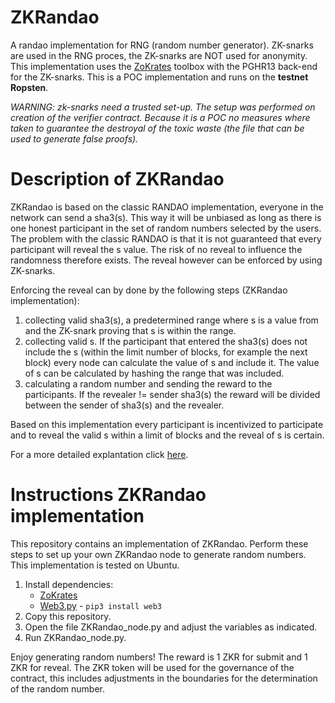 # ZKRandao
A randao implementation for RNG (random number generator). ZK-snarks are used in the RNG proces, the ZK-snarks are NOT used for anonymity. This implementation uses the [ZoKrates](https://zokrates.github.io) toolbox with the PGHR13 back-end for the ZK-snarks. This is a POC implementation and runs on the **testnet Ropsten**. 

*WARNING: zk-snarks need a trusted set-up. The setup was performed on creation of the verifier contract. Because it is a POC no measures where taken to guarantee the destroyal of the toxic waste (the file that can be used to generate false proofs).*

# Description of ZKRandao
ZKRandao is based on the classic RANDAO implementation, everyone in the network can send a sha3(s). This way it will be unbiased as long as there is one honest participant in the set of random numbers selected by the users. The problem with the classic RANDAO is that it is not guaranteed that every participant will reveal the s value. The risk of no reveal to influence the randomness therefore exists. The reveal however can be enforced by using ZK-snarks. 

Enforcing the reveal can by done by the following steps (ZKRandao implementation):
1. collecting valid sha3(s), a predetermined range where s is a value from and the ZK-snark proving that s is within the range.
2. collecting valid s. If the participant that entered the sha3(s) does not include the s (within the limit number of blocks, for example the next block) every node can calculate the value of s and include it. The value of s can be calculated by hashing the range that was included.
3. calculating a random number and sending the reward to the participants. If the revealer != sender sha3(s) the reward will be divided between the sender of sha3(s) and the revealer. 

Based on this implementation every participant is incentivized to participate and to reveal the valid s within a limit of blocks and the reveal of s is certain.

For a more detailed explantation click [here](https://link.medium.com/DNGjptQ5WY).

# Instructions ZKRandao implementation
This repository contains an implementation of ZKRandao. Perform these steps to set up your own ZKRandao node to generate random numbers. This implementation is tested on Ubuntu.

1. Install dependencies:
    - [ZoKrates](https://zokrates.github.io/gettingstarted.html)
    - [Web3.py](https://web3py.readthedocs.io/en/stable/quickstart.html) - `pip3 install web3`
2. Copy this repository.
3. Open the file ZKRandao_node.py and adjust the variables as indicated.
4. Run ZKRandao_node.py.

Enjoy generating random numbers! The reward is 1 ZKR for submit and 1 ZKR for reveal. The ZKR token will be used for the governance of the contract, this includes adjustments in the boundaries for the determination of the random number.

  
